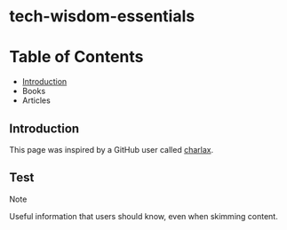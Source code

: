# tech-wisdom-essentials
# Table of Contents
+ [Introduction](https://github.com/Ardawen/tech-wisdom-essentials/edit/main/README.md#test)
+ Books
+ Articles

## Introduction
This page was inspired by a GitHub user called [charlax](https://github.com/charlax/engineering-management).

## Test
> [!NOTE]
> Useful information that users should know, even when skimming content.

